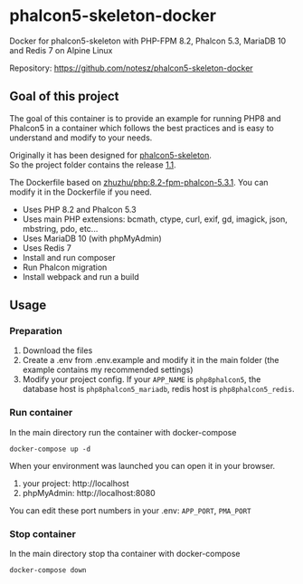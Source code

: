 # phalcon5-skeleton-docker
Docker for phalcon5-skeleton with PHP-FPM 8.2, Phalcon 5.3, MariaDB 10 and Redis 7 on Alpine Linux

Repository: https://github.com/notesz/phalcon5-skeleton-docker

## Goal of this project
The goal of this container is to provide an example for running PHP8 and Phalcon5 in a container which follows the best practices and is easy to understand and modify to your needs.

Originally it has been designed for [phalcon5-skeleton](https://github.com/notesz/phalcon5-skeleton). \
So the project folder contains the release [1.1](https://github.com/notesz/phalcon5-skeleton/releases/tag/1.1).

The Dockerfile based on [zhuzhu/php:8.2-fpm-phalcon-5.3.1](https://hub.docker.com/layers/zhuzhu/php/8.2-fpm-phalcon-5.3.1/images/sha256-1c2b2a84a891fb6ae32c53723fc2de63219683e069756036f6d0dea0d0383937?context=explore). You can modify it in the Dockerfile if you need.

* Uses PHP 8.2 and Phalcon 5.3
* Uses main PHP extensions: bcmath, ctype, curl, exif, gd, imagick, json, mbstring, pdo, etc...
* Uses MariaDB 10 (with phpMyAdmin)
* Uses Redis 7
* Install and run composer
* Run Phalcon migration
* Install webpack and run a build

## Usage

### Preparation

1. Download the files
2. Create a .env from .env.example and modify it in the main folder (the example contains my recommended settings)
3. Modify your project config. If your `APP_NAME` is `php8phalcon5`, the database host is `php8phalcon5_mariadb`, redis host is `php8phalcon5_redis`.

### Run container

In the main directory run the container with docker-compose

```shell
docker-compose up -d
```

When your environment was launched you can open it in your browser.

1. your project: http://localhost
2. phpMyAdmin: http://localhost:8080

You can edit these port numbers in your .env: `APP_PORT`, `PMA_PORT`

### Stop container

In the main directory stop tha container with docker-compose

```shell
docker-compose down
```
